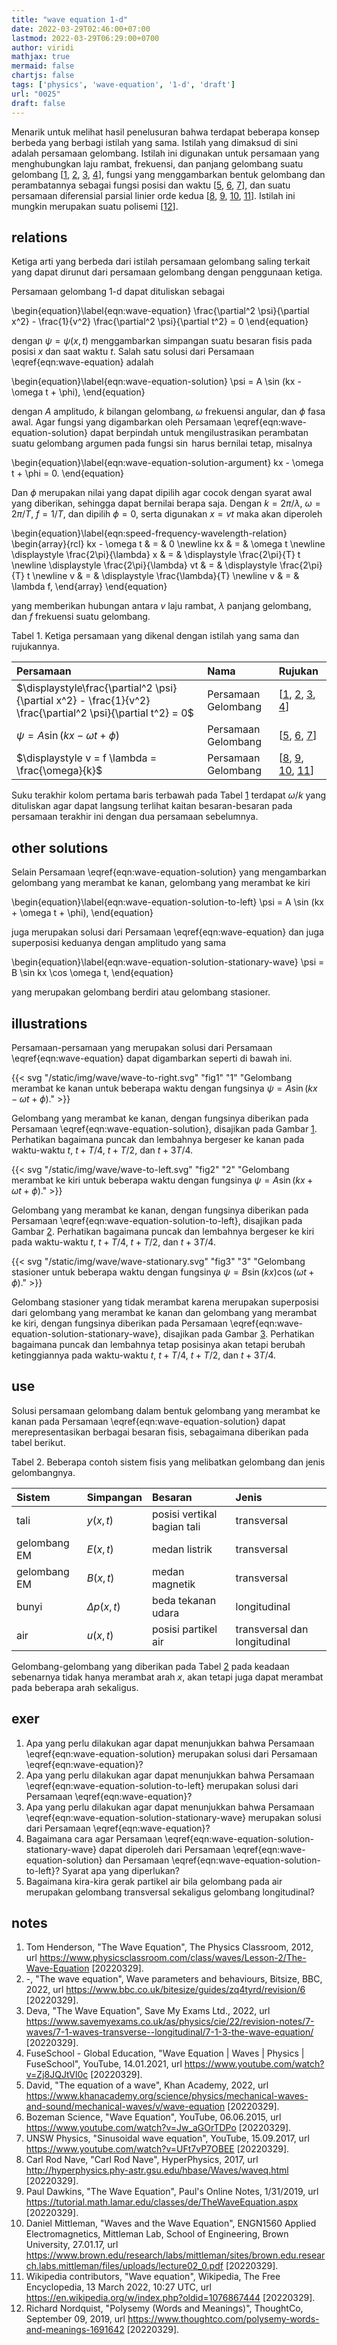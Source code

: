 ```yaml
---
title: "wave equation 1-d"
date: 2022-03-29T02:46:00+07:00
lastmod: 2022-03-29T06:29:00+0700
author: viridi
mathjax: true
mermaid: false
chartjs: false
tags: ['physics', 'wave-equation', '1-d', 'draft']
url: "0025"
draft: false
---
```

Menarik untuk melihat hasil penelusuran bahwa terdapat beberapa konsep berbeda yang berbagi istilah yang sama. Istilah yang dimaksud di sini adalah persamaan gelombang. Istilah ini digunakan untuk persamaan yang menghubungkan laju rambat, frekuensi, dan panjang gelombang suatu gelombang [[1](#r01), [2](#r02), [3](#r03), [4](#r04)], fungsi yang menggambarkan bentuk gelombang dan perambatannya sebagai fungsi posisi dan waktu [[5](#r05), [6](#r06), [7](#r07)], dan suatu persamaan diferensial parsial linier orde kedua [[8](#r08), [9](#r09), [10](#r10), [11](#r11)]. Istilah ini mungkin merupakan suatu polisemi [[12](#r12)].


## relations
Ketiga arti yang berbeda dari istilah persamaan gelombang saling terkait yang dapat dirunut dari persamaan gelombang dengan penggunaan ketiga.

Persamaan gelombang 1-d dapat dituliskan sebagai

\begin{equation}\label{eqn:wave-equation}
\frac{\partial^2 \psi}{\partial x^2} - \frac{1}{v^2} \frac{\partial^2 \psi}{\partial t^2} = 0
\end{equation}

dengan $\psi = \psi(x, t)$ menggambarkan simpangan suatu besaran fisis pada posisi $x$ dan saat waktu $t$. Salah satu solusi dari Persamaan \eqref{eqn:wave-equation} adalah

\begin{equation}\label{eqn:wave-equation-solution}
\psi = A \sin (kx - \omega t + \phi),
\end{equation}

dengan $A$ amplitudo, $k$ bilangan gelombang, $\omega$ frekuensi angular, dan $\phi$ fasa awal. Agar fungsi yang digambarkan oleh Persamaan \eqref{eqn:wave-equation-solution} dapat berpindah untuk mengilustrasikan perambatan suatu gelombang argumen pada fungsi $\sin$ harus bernilai tetap, misalnya

\begin{equation}\label{eqn:wave-equation-solution-argument}
kx - \omega t + \phi = 0.
\end{equation}

Dan $\phi$ merupakan nilai yang dapat dipilih agar cocok dengan syarat awal yang diberikan, sehingga dapat bernilai berapa saja. Dengan $k = 2\pi/\lambda$, $\omega = 2\pi/T$, $f = 1/T$, dan dipilih $\phi = 0$, serta digunakan $x = vt$ maka akan diperoleh

\begin{equation}\label{eqn:speed-frequency-wavelength-relation}
\begin{array}{rcl}
kx - \omega t & = & 0 \newline
kx & = & \omega t \newline
\displaystyle \frac{2\pi}{\lambda} x & = & \displaystyle \frac{2\pi}{T} t \newline
\displaystyle \frac{2\pi}{\lambda} vt & = & \displaystyle \frac{2\pi}{T} t \newline
v & = & \displaystyle \frac{\lambda}{T} \newline
v & = & \lambda f,
\end{array}
\end{equation}

yang memberikan hubungan antara $v$ laju rambat, $\lambda$ panjang gelombang, dan $f$ frekuensi suatu gelombang.

Tabel <a name='tab1'>1</a>. Ketiga persamaan yang dikenal dengan istilah yang sama dan rujukannya.

Persamaan | Nama | Rujukan
:- | :- | :-
$\displaystyle\frac{\partial^2 \psi}{\partial x^2} - \frac{1}{v^2} \frac{\partial^2 \psi}{\partial t^2} = 0$ | Persamaan Gelombang | [[1](#r01), [2](#r02), [3](#r03), [4](#r04)]
$\psi = A \sin (kx - \omega t + \phi)$ | Persamaan Gelombang | [[5](#r05), [6](#r06), [7](#r07)]
$\displaystyle v = f \lambda = \frac{\omega}{k}$ | Persamaan Gelombang | [[8](#r08), [9](#r09), [10](#r10), [11](#r11)]

Suku terakhir kolom pertama baris terbawah pada Tabel [1](#tab1) terdapat $\omega/k$ yang dituliskan agar dapat langsung terlihat kaitan besaran-besaran pada persamaan terakhir ini dengan dua persamaan sebelumnya.


## other solutions
Selain Persamaan \eqref{eqn:wave-equation-solution} yang mengambarkan gelombang yang merambat ke kanan, gelombang yang merambat ke kiri

\begin{equation}\label{eqn:wave-equation-solution-to-left}
\psi = A \sin (kx + \omega t + \phi),
\end{equation}

juga merupakan solusi dari Persamaan \eqref{eqn:wave-equation} dan juga superposisi keduanya dengan amplitudo yang sama

\begin{equation}\label{eqn:wave-equation-solution-stationary-wave}
\psi = B \sin kx \cos \omega t,
\end{equation}

yang merupakan gelombang berdiri atau gelombang stasioner.


## illustrations
Persamaan-persamaan yang merupakan solusi dari Persamaan \eqref{eqn:wave-equation} dapat digambarkan seperti di bawah ini.

{{< svg "/static/img/wave/wave-to-right.svg" "fig1" "1" "Gelombang merambat ke kanan untuk beberapa waktu dengan fungsinya $\psi = A \sin (kx - \omega t + \phi)$." >}}

Gelombang yang merambat ke kanan, dengan fungsinya diberikan pada Persamaan \eqref{eqn:wave-equation-solution}, disajikan pada Gambar [1](#fig1). Perhatikan bagaimana puncak dan lembahnya bergeser ke kanan pada waktu-waktu $t$, $t + T/4$, $t + T/2$, dan $t + 3T/4$.

{{< svg "/static/img/wave/wave-to-left.svg" "fig2" "2" "Gelombang merambat ke kiri untuk beberapa waktu dengan fungsinya $\psi = A \sin (kx + \omega t + \phi)$." >}}

Gelombang yang merambat ke kanan, dengan fungsinya diberikan pada Persamaan \eqref{eqn:wave-equation-solution-to-left}, disajikan pada Gambar [2](#fig2). Perhatikan bagaimana puncak dan lembahnya bergeser ke kiri pada waktu-waktu $t$, $t + T/4$, $t + T/2$, dan $t + 3T/4$.

{{< svg "/static/img/wave/wave-stationary.svg" "fig3" "3" "Gelombang stasioner untuk beberapa waktu dengan fungsinya $\psi = B \sin (kx) \cos (\omega t + \phi)$." >}}

Gelombang stasioner yang tidak merambat karena merupakan superposisi dari gelombang yang merambat ke kanan dan gelombang yang merambat ke kiri, dengan fungsinya diberikan pada Persamaan \eqref{eqn:wave-equation-solution-stationary-wave}, disajikan pada Gambar [3](#fig3). Perhatikan bagaimana puncak dan lembahnya tetap posisinya akan tetapi berubah ketinggiannya pada waktu-waktu $t$, $t + T/4$, $t + T/2$, dan $t + 3T/4$.


## use
Solusi persamaan gelombang dalam bentuk gelombang yang merambat ke kanan pada Persamaan \eqref{eqn:wave-equation-solution} dapat merepresentasikan berbagai besaran fisis, sebagaimana diberikan pada tabel berikut.

Tabel <a name='tab2'>2</a>. Beberapa contoh sistem fisis yang melibatkan gelombang dan jenis gelombangnya.

Sistem | Simpangan | Besaran | Jenis
:- | :- | :- | :-
tali | $y(x, t)$ | posisi vertikal bagian tali | transversal
gelombang EM | $E(x, t)$ | medan listrik | transversal
gelombang EM | $B(x, t)$ | medan magnetik | transversal
bunyi | $\Delta p(x, t)$ | beda tekanan udara | longitudinal
air | $u(x, t)$ | posisi partikel air | transversal dan longitudinal

Gelombang-gelombang yang diberikan pada Tabel [2](#tab2) pada keadaan sebenarnya tidak hanya merambat arah $x$, akan tetapi juga dapat merambat pada beberapa arah sekaligus.


## exer
1. Apa yang perlu dilakukan agar dapat menunjukkan bahwa Persamaan \eqref{eqn:wave-equation-solution} merupakan solusi dari Persamaan \eqref{eqn:wave-equation}?
2. Apa yang perlu dilakukan agar dapat menunjukkan bahwa Persamaan \eqref{eqn:wave-equation-solution-to-left} merupakan solusi dari Persamaan \eqref{eqn:wave-equation}?
3. Apa yang perlu dilakukan agar dapat menunjukkan bahwa Persamaan \eqref{eqn:wave-equation-solution-stationary-wave} merupakan solusi dari Persamaan \eqref{eqn:wave-equation}?
4. Bagaimana cara agar Persamaan \eqref{eqn:wave-equation-solution-stationary-wave} dapat diperoleh dari Persamaan \eqref{eqn:wave-equation-solution} dan Persamaan \eqref{eqn:wave-equation-solution-to-left}? Syarat apa yang diperlukan?
5. Bagaimana kira-kira gerak partikel air bila gelombang pada air merupakan gelombang transversal sekaligus gelombang longitudinal?


## notes
1. <a name='r01'></a>Tom Henderson, "The Wave Equation", The Physics Classroom, 2012, url <https://www.physicsclassroom.com/class/waves/Lesson-2/The-Wave-Equation> [20220329].
2. <a name='r02'></a>-, "The wave equation", Wave parameters and behaviours, Bitsize, BBC, 2022, url <https://www.bbc.co.uk/bitesize/guides/zq4tyrd/revision/6> [20220329]. 
3. <a name='r03'></a>Deva, "The Wave Equation", Save My Exams Ltd., 2022, url <https://www.savemyexams.co.uk/as/physics/cie/22/revision-notes/7-waves/7-1-waves-transverse--longitudinal/7-1-3-the-wave-equation/> [20220329].
4. <a name='r04'></a>FuseSchool - Global Education, "Wave Equation | Waves | Physics | FuseSchool", YouTube, 14.01.2021, url <https://www.youtube.com/watch?v=Zj8JQJtVl0c> [20220329].
5. <a name='r05'></a>David, "The equation of a wave", Khan Academy, 2022, url <https://www.khanacademy.org/science/physics/mechanical-waves-and-sound/mechanical-waves/v/wave-equation> [20220329].
6. <a name='r06'></a>Bozeman Science, "Wave Equation", YouTube, 06.06.2015, url <https://www.youtube.com/watch?v=Jw_aGOrTDPo> [20220329].
7. <a name='r07'></a>UNSW Physics, "Sinusoidal wave equation", YouTube, 15.09.2017, url <https://www.youtube.com/watch?v=UFt7vP7OBEE> [20220329].
8. <a name='r08'></a>Carl Rod Nave, "Carl Rod Nave", HyperPhysics, 2017, url <http://hyperphysics.phy-astr.gsu.edu/hbase/Waves/waveq.html> [20220329]. 
9. <a name='r09'></a>Paul Dawkins, "The Wave Equation", Paul's Online Notes, 1/31/2019, url <https://tutorial.math.lamar.edu/classes/de/TheWaveEquation.aspx> [20220329].
10. <a name='r10'></a>Daniel Mittleman, "Waves and the Wave Equation", ENGN1560 Applied Electromagnetics, Mittleman Lab, School of Engineering, Brown University, 27.01.17, url <https://www.brown.edu/research/labs/mittleman/sites/brown.edu.research.labs.mittleman/files/uploads/lecture02_0.pdf> [20220329]. 
11. <a name='r11'></a>Wikipedia contributors, "Wave equation", Wikipedia, The Free Encyclopedia, 13 March 2022, 10:27 UTC, url <https://en.wikipedia.org/w/index.php?oldid=1076867444> [20220329].
12. <a name='r13'></a>Richard Nordquist, "Polysemy (Words and Meanings)", ThoughtCo, September 09, 2019, url <https://www.thoughtco.com/polysemy-words-and-meanings-1691642> [20220329].
